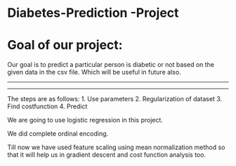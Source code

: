 # Diabetes-Prediction -Project
<h1>Goal of our project:</h1>
<p>Our goal is to predict a particular person is diabetic or not based on the given data in the csv file.
Which will be useful in future also.</p>
<hr><hr>
The steps are as follows:
1. Use parameters 
2. Regularization of dataset
3. Find costfunction
4. Predict
<p>We are going to use logistic regression in this project.</p>
<p>We did complete ordinal encoding.</p>
<p>Till now we have used feature scaling using mean normalization method so that it will help us in gradient descent and cost function analysis too.<p>

